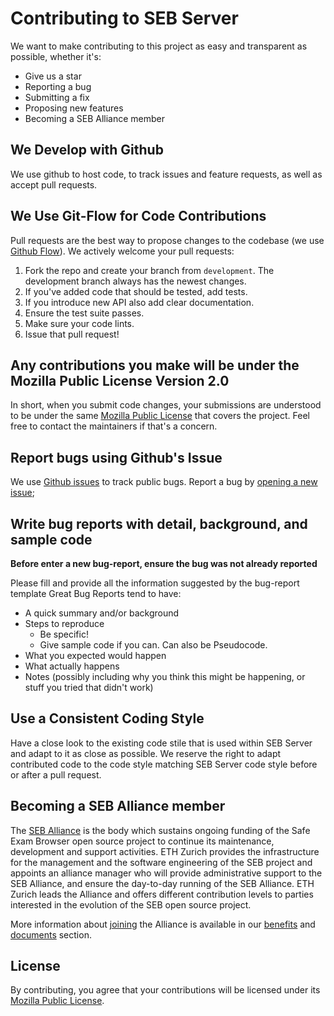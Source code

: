 # Contributing to SEB Server
We want to make contributing to this project as easy and transparent as possible, whether it's:

- Give us a star
- Reporting a bug
- Submitting a fix
- Proposing new features
- Becoming a SEB Alliance member

## We Develop with Github
We use github to host code, to track issues and feature requests, as well as accept pull requests.

## We Use Git-Flow for Code Contributions
Pull requests are the best way to propose changes to the codebase (we use [Github Flow](https://www.atlassian.com/git/tutorials/comparing-workflows/gitflow-workflow)). We actively welcome your pull requests:

1. Fork the repo and create your branch from `development`. The development branch always has the newest changes.
2. If you've added code that should be tested, add tests.
3. If you introduce new API also add clear documentation.
4. Ensure the test suite passes.
5. Make sure your code lints.
6. Issue that pull request!

## Any contributions you make will be under the Mozilla Public License Version 2.0
In short, when you submit code changes, your submissions are understood to be under the same [Mozilla Public License](https://github.com/SafeExamBrowser/seb-server?tab=MPL-2.0-1-ov-file) that covers the project. Feel free to contact the maintainers if that's a concern.

## Report bugs using Github's Issue
We use [Github issues](https://github.com/SafeExamBrowser/seb-server/issues) to track public bugs. Report a bug by [opening a new issue]();

## Write bug reports with detail, background, and sample code
**Before enter a new bug-report, ensure the bug was not already reported**

Please fill and provide all the information suggested by the bug-report template
Great Bug Reports tend to have:

- A quick summary and/or background
- Steps to reproduce
    - Be specific!
    - Give sample code if you can. Can also be Pseudocode.
- What you expected would happen
- What actually happens
- Notes (possibly including why you think this might be happening, or stuff you tried that didn't work)

## Use a Consistent Coding Style
Have a close look to the existing code stile that is used within SEB Server and adapt to it as close as possible.
We reserve the right to adapt contributed code to the code style matching SEB Server code style before or after a pull request.

## Becoming a SEB Alliance member
The [SEB Alliance](https://www.safeexambrowser.org/alliance/members.html) is the body which sustains ongoing funding of the Safe Exam Browser open source project to continue its maintenance, development and support activities. ETH Zurich provides the infrastructure for the management and the software engineering of the SEB project and appoints an alliance manager who will provide administrative support to the SEB Alliance, and ensure the day-to-day running of the SEB Alliance. ETH Zurich leads the Alliance and offers different contribution levels to parties interested in the evolution of the SEB open source project.

More information about [joining](https://www.safeexambrowser.org/alliance/join.html) the Alliance is available in our [benefits](https://www.safeexambrowser.org/alliance/benefits.html) and [documents](https://www.safeexambrowser.org/alliance/documents.html) section.

## License
By contributing, you agree that your contributions will be licensed under its [Mozilla Public License](https://github.com/SafeExamBrowser/seb-server?tab=MPL-2.0-1-ov-file).
